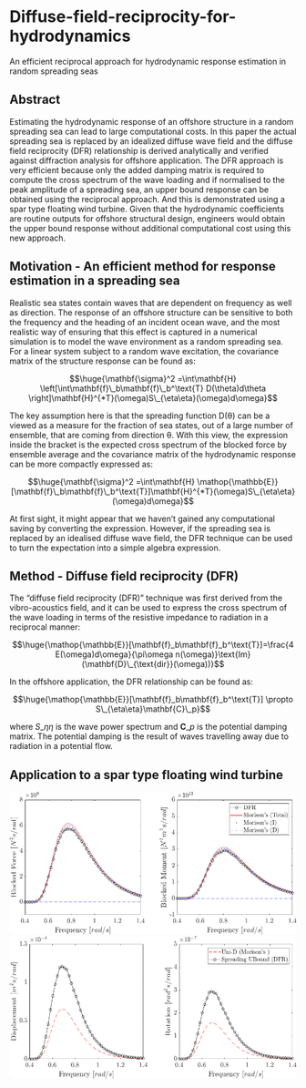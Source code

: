 # Diffuse-field-reciprocity-for-hydrodynamics
An efficient reciprocal approach for hydrodynamic response estimation in random spreading seas

## Abstract 

Estimating the hydrodynamic response of an offshore structure in a random spreading sea can lead to large computational costs. In this paper the actual spreading sea is replaced by an idealized diffuse wave field and the diffuse field reciprocity (DFR) relationship is derived analytically and verified against diffraction analysis for offshore application. The DFR approach is very efficient because only the added damping matrix is required to compute the cross spectrum of the wave loading and if normalised to the peak amplitude of a spreading sea, an upper bound response can be obtained using the reciprocal approach. And this is demonstrated using a spar type floating wind turbine. Given that the hydrodynamic coefficients are routine outputs for offshore structural design, engineers would obtain the upper bound response without additional computational cost using this new approach. 

## Motivation - An efficient method for response estimation in a spreading sea 

Realistic sea states contain waves that are dependent on frequency as well as direction. The response of an offshore structure can be sensitive to both the frequency and the heading of an incident ocean wave, and the most realistic way of ensuring that this effect is captured in a numerical simulation is to model the wave environment as a random spreading sea. For a linear system subject to a random wave excitation, the covariance matrix of the structure response can be found as:

$$\huge{\mathbf{\sigma}^2 =\int\mathbf{H} \left[\int\mathbf{f}\_b\mathbf{f}\_b^\text{T} D(\theta)d\theta \right]\mathbf{H}^{*T}(\omega)S\_{\eta\eta}(\omega)d\omega}$$

The key assumption here is that the spreading function D(θ) can be a viewed as a measure for the fraction of sea states, out of a large number of ensemble, that are coming from direction θ. With this view, the expression inside the bracket is the expected cross spectrum of the blocked force by ensemble average and the covariance matrix of the hydrodynamic response can be more compactly expressed as: 

$$\huge{\mathbf{\sigma}^2 =\int\mathbf{H} \mathop{\mathbb{E}}[\mathbf{f}\_b\mathbf{f}\_b^\text{T}]\mathbf{H}^{*T}(\omega)S\_{\eta\eta}(\omega)d\omega}$$

At first sight, it might appear that we haven’t gained any computational saving by converting the expression. However, if the spreading sea is replaced by an idealised diffuse wave field, the DFR technique can be used to turn the expectation into a simple algebra expression. 

## Method - Diffuse field reciprocity (DFR)

The “diffuse field reciprocity (DFR)” technique was first derived from the vibro-acoustics field, and it can be used to express the cross spectrum of the wave loading in terms of the resistive impedance to radiation in a reciprocal manner:

$$\huge{\mathop{\mathbb{E}}[\mathbf{f}_b\mathbf{f}_b^\text{T}]=\frac{4 E(\omega)d\omega}{\pi\omega n(\omega)}\text{Im}(\mathbf{D}\_{\text{dir}}(\omega))}$$

In the offshore application, the DFR relationship can be found as:

$$\huge{\mathop{\mathbb{E}}[\mathbf{f}_b\mathbf{f}_b^\text{T}] \propto S\_{\eta\eta}\mathbf{C}\_p}$$

where $S\_{\eta\eta}$ is the wave power spectrum and $\mathbf{C}\_p$ is the potential damping matrix. The potential damping is the result of waves travelling away due to radiation in a potential flow.

## Application to a spar type floating wind turbine 

<img src="/files/FroceComp.png" height="250" width="600">

<img src="/files/ResComp.png" height="250" width="600">




